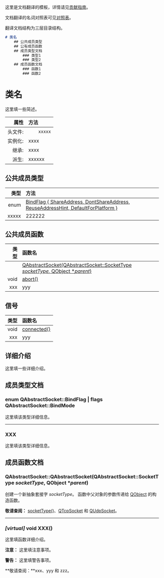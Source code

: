 这里是文档翻译的模板，详情请见[贡献指南](https://github.com/QtDocumentCN/QtDocumentCN/blob/master/CONTRIBUTING.md)。

文档翻译的名词对照表可见[对照表](Comparison_Table.md)。

翻译文档结构为三层目录结构。

```markdown
# 类名
	## 公共成员类型
	## 公有成员函数
	## 成员类型文档
		### 类型1
		### 类型2
	## 成员函数文档
		### 函数1
		### 函数2
```



# **类名**

这里填一些简述。

|  属性  | 方法|
|------:|:------|
|头文件:|`    xxxxx`|
|实例化:|xxxx|
|继承:    |xxxx|
|派生:|xxxxxx|

## **公共成员类型**

|  类型  | 方法|
|------:|:------|
|enum| [BindFlag { ShareAddress, DontShareAddress, ReuseAddressHint, DefaultForPlatform }](https://github.com/QtDocumentCN/QtDocumentCN/blob/master/A/QAbstractSocket/QAbstractSocket.md#enum-qabstractsocketbindflag--flags-qabstractsocketbindmode) |
|xxxxx|222222|



## 公共成员函数

|  类型  | 函数名|
|------:|:------|
|    |[QAbstractSocket(QAbstractSocket::SocketType *socketType*, QObject **parent*)](https://github.com/QtDocumentCN/QtDocumentCN/blob/master/A/QAbstractSocket/QAbstractSocket.md#qabstractsocketqabstractsocketqabstractsocketsockettype-sockettype-qobject-parent)|
|void | [abort()](https://github.com/QtDocumentCN/QtDocumentCN/blob/master/A/QAbstractSocket/QAbstractSocket.md#void-qabstractsocketabort) |
|xxx |yyy|



## **信号**

|  类型  | 函数名|
|------:|:------|
|void| [connected()](https://github.com/QtDocumentCN/QtDocumentCN/blob/master/A/QAbstractSocket/QAbstractSocket.md#signal-void-qabstractsocketconnected) |
|xxx| yyy |



## 详细介绍

这里填一些详细介绍。



## 成员类型文档

### enum **QAbstractSocket**::BindFlag | flags **QAbstractSocket**::BindMode

这里填该类型详细信息。

----

### XXX

这里填该类型详细信息。



## 成员函数文档

### **QAbstractSocket**::QAbstractSocket(**QAbstractSocket**::SocketType *socketType*, QObject **parent*)

创建一个新抽象套接字 *socketType*。 函数中父对象的参数传递给 [QObject](../../O/QObject/QObject.md) 的构造函数。

**敬请查阅：** [socketType()](#qabstractsocketsockettype-qabstractsocketsockettype-const)、[QTcpSocket](../../T/QTcpSocket/QTcpSocket.md) 和 [QUdpSocket](../../U/QUdpSocket/QUdpSocket.md)。

----

### *[virtual]* void XXX()

这里填函数详细介绍。

**注意：** 这里填注意事项。

**警告：** 这里填警告事项。

**敬请查阅：**xxx、yyy 和 zzz。

